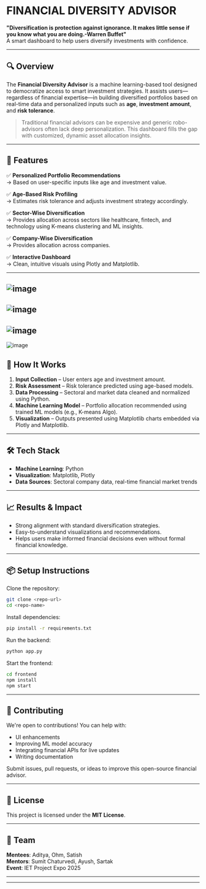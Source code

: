 
# **FINANCIAL DIVERSITY ADVISOR**

**"Diversification is protection against ignorance. 
It makes little sense if you know what you are doing.-Warren Buffet"**  
A smart dashboard to help users diversify investments with confidence.

---

## 🔍 **Overview**

The **Financial Diversity Advisor** is a machine learning-based tool designed to democratize access to smart investment strategies. It assists users—regardless of financial expertise—in building diversified portfolios based on real-time data and personalized inputs such as **age**, **investment amount**, and **risk tolerance**.

> Traditional financial advisors can be expensive and generic robo-advisors often lack deep personalization. This dashboard fills the gap with customized, dynamic asset allocation insights.

---

## 🚀 **Features**

✅ **Personalized Portfolio Recommendations**  
→ Based on user-specific inputs like age and investment value.

✅ **Age-Based Risk Profiling**  
→ Estimates risk tolerance and adjusts investment strategy accordingly.

✅ **Sector-Wise Diversification**  
→ Provides allocation across sectors like healthcare, fintech, and technology using K-means clustering and ML insights.

✅ **Company-Wise Diversification**  
→ Provides allocation across companies.

✅ **Interactive Dashboard**  
→ Clean, intuitive visuals using Plotly and Matplotlib.

---
![image](https://github.com/user-attachments/assets/9c55d1a9-d1b2-4326-97f6-22371255cf6f)
---
![image](https://github.com/user-attachments/assets/e7c06f40-29af-46f2-a5aa-5fe607b29d0c)
---
![image](https://github.com/user-attachments/assets/2d0a5b64-e04e-424e-9d02-6da1c757d91a)
---
![image](https://github.com/user-attachments/assets/0c9bec56-1cbe-4cfa-8de6-4ed310890224)


## 🧠 **How It Works**

1. **Input Collection** – User enters age and investment amount.
2. **Risk Assessment** – Risk tolerance predicted using age-based models.
3. **Data Processing** – Sectoral and market data cleaned and normalized using Python.
4. **Machine Learning Model** – Portfolio allocation recommended using trained ML models (e.g., K-means Algo).
5. **Visualization** – Outputs presented using Matplotlib charts embedded via Plotly and Matplotlib.

---

## 🛠 **Tech Stack** 
- **Machine Learning**: Python  
- **Visualization**: Matplotlib, Plotly 
- **Data Sources**: Sectoral company data, real-time financial market trends

---

## 📈 **Results & Impact**

- Strong alignment with standard diversification strategies.
- Easy-to-understand visualizations and recommendations.
- Helps users make informed financial decisions even without formal financial knowledge.

---

## 📦 **Setup Instructions**

Clone the repository:
```bash
git clone <repo-url>
cd <repo-name>
```

Install dependencies:
```bash
pip install -r requirements.txt
```

Run the backend:
```bash
python app.py
```

Start the frontend:
```bash
cd frontend
npm install
npm start
```

---

## 🙌 **Contributing**

We're open to contributions! You can help with:
- UI enhancements
- Improving ML model accuracy
- Integrating financial APIs for live updates
- Writing documentation

Submit issues, pull requests, or ideas to improve this open-source financial advisor.

---

## 🧾 **License**

This project is licensed under the **MIT License**.

---

## 👥 **Team**

**Mentees**: Aditya, Ohm, Satish  
**Mentors**: Sumit Chaturvedi, Ayush, Sartak  
**Event**: IET Project Expo 2025  

---
---
